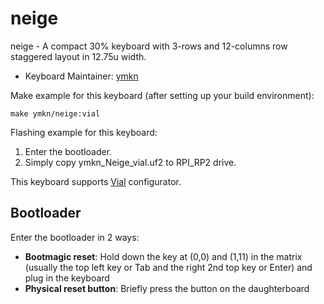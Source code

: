 # neige

neige - A compact 30% keyboard with 3-rows and 12-columns row staggered layout in 12.75u width.

* Keyboard Maintainer: [ymkn](https://github.com/ymkn)

Make example for this keyboard (after setting up your build environment):

    make ymkn/neige:vial

Flashing example for this keyboard:

1. Enter the bootloader.
2. Simply copy ymkn_Neige_vial.uf2 to RPI_RP2 drive.

This keyboard supports [Vial](https://get.vial.today/) configurator.

## Bootloader

Enter the bootloader in 2 ways:

* **Bootmagic reset**: Hold down the key at (0,0) and (1,11) in the matrix (usually the top left key or Tab and the right 2nd top key or Enter) and plug in the keyboard
* **Physical reset button**: Briefly press the button on the daughterboard
